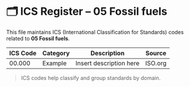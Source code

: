 # 🗂 ICS Register – 05 Fossil fuels

This file maintains ICS (International Classification for Standards) codes related to **05 Fossil fuels**.

| ICS Code | Category | Description | Source |
|----------|----------|-------------|--------|
| 00.000   | Example  | Insert description here | ISO.org |

> ICS codes help classify and group standards by domain.

